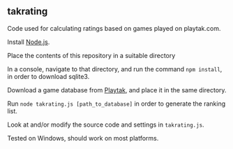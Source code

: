 ## takrating
Code used for calculating ratings based on games played on playtak.com.

Install [Node.js](https://nodejs.org/).

Place the contents of this repository in a suitable directory

In a console, navigate to that directory, and run the command `npm install`, in order to download sqlite3.

Download a game database from [Playtak](https://www.playtak.com/games), and place it in the same directory.

Run `node takrating.js [path_to_database]` in order to generate the ranking list.

Look at and/or modify the source code and settings in `takrating.js`.

Tested on Windows, should work on most platforms.